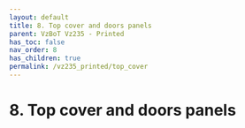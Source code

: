 ```yaml
---
layout: default
title: 8. Top cover and doors panels
parent: VzBoT Vz235 - Printed
has_toc: false
nav_order: 8
has_children: true
permalink: /vz235_printed/top_cover
---
```


# 8. Top cover and doors panels